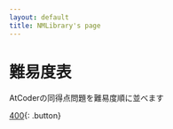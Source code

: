 ```yaml
---
layout: default
title: NMLibrary's page
---
```

# 難易度表
AtCoderの同得点問題を難易度順に並べます

[400](AtCoder400.html){: .button}